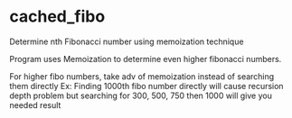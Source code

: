 cached_fibo
===========

Determine nth Fibonacci number using memoization technique


Program uses Memoization to determine even higher fibonacci numbers. 
    
For higher fibo numbers, take adv of memoization instead of searching them directly
    Ex: Finding 1000th fibo number directly will cause recursion depth problem 
    but searching for 300, 500, 750 then 1000 will give you needed result
